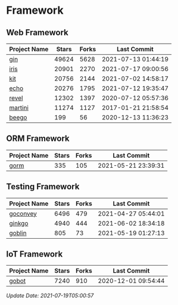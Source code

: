 # Framework

## Web Framework
| Project Name | Stars | Forks | Last Commit |
| ------------ | ----- | ----- | ----------- |
| [gin](https://github.com/gin-gonic/gin) | 49624 | 5628 | 2021-07-13 01:44:19 |
| [iris](https://github.com/kataras/iris) | 20901 | 2270 | 2021-07-17 09:00:56 |
| [kit](https://github.com/go-kit/kit) | 20756 | 2144 | 2021-07-02 14:58:17 |
| [echo](https://github.com/labstack/echo) | 20276 | 1795 | 2021-07-12 19:35:47 |
| [revel](https://github.com/revel/revel) | 12302 | 1397 | 2020-07-12 05:57:36 |
| [martini](https://github.com/go-martini/martini) | 11274 | 1127 | 2017-01-21 21:58:54 |
| [beego](https://github.com/astaxie/beego) | 199 | 56 | 2020-12-13 11:36:23 |

## ORM Framework
| Project Name | Stars | Forks | Last Commit |
| ------------ | ----- | ----- | ----------- |
| [gorm](https://github.com/jinzhu/gorm) | 335 | 105 | 2021-05-21 23:39:31 |

## Testing Framework
| Project Name | Stars | Forks | Last Commit |
| ------------ | ----- | ----- | ----------- |
| [goconvey](https://github.com/smartystreets/goconvey) | 6496 | 479 | 2021-04-27 05:44:01 |
| [ginkgo](https://github.com/onsi/ginkgo) | 4940 | 444 | 2021-06-02 18:34:18 |
| [goblin](https://github.com/franela/goblin) | 805 | 73 | 2021-05-19 01:27:13 |

## IoT Framework
| Project Name | Stars | Forks | Last Commit |
| ------------ | ----- | ----- | ----------- |
| [gobot](https://github.com/hybridgroup/gobot) | 7240 | 910 | 2020-12-01 09:54:44 |

*Update Date: 2021-07-19T05:00:57*